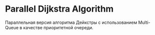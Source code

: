 # Parallel Dijkstra Algorithm

Параллельная версия алгоритма Дейкстры с использованием Multi-Queue в качестве приоритетной очереди. 

